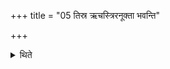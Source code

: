 +++
title = "05 तिस्र ऋचस्त्रिरनूक्ता भवन्ति"

+++

<details><summary>थिते</summary>

तिस्र ऋचस्त्रिरनूक्ता भवन्ति । नव वा पराचीः ५
</details>
